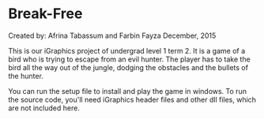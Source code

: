 # Break-Free 
Created by: Afrina Tabassum and Farbin Fayza
December, 2015

This is our iGraphics project of undergrad level 1 term 2. It is a game of a bird who is trying to escape from an evil hunter. The player has to take the bird all the way out of the jungle, dodging the obstacles and the bullets of the hunter.

You can run the setup file to install and play the game in windows.
To run the source code, you'll need iGraphics header files and other dll files, which are not included here.

